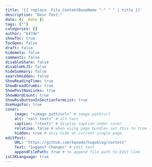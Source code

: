 ```yaml
---
title: '{{ replace .File.ContentBaseName "-" " " | title }}'
description: "Desc Text."
date: {{ .Date }}
tags: [""]
categories: []
author: "k47de"
showToc: true
TocOpen: false
draft: false
hidemeta: false
comments: false
disableShare: false
disableHLJS: false
hideSummary: false
searchHidden: false
ShowReadingTime: true
ShowBreadCrumbs: true
ShowPostNavLinks: true
ShowWordCount: true
ShowRssButtonInSectionTermList: true
UseHugoToc: true
cover:
    image: "<image path/url>" # image path/url
    alt: "<alt text>" # alt text
    caption: "<text>" # display caption under cover
    relative: false # when using page bundles set this to true
    hidden: true # only hide on current single page
editPost:
    URL: "https://github.com/kqnade/hugoblog/contest"
    Text: "Suggest Changes" # edit text
    appendFilePath: true # to append file path to Edit link
isCJKLanguage: true
---
```

